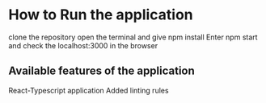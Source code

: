 # How to Run the application

clone the repository
open the terminal and give npm install 
Enter npm start and check the localhost:3000 in the browser

## Available features of the application

React-Typescript application
Added linting rules
